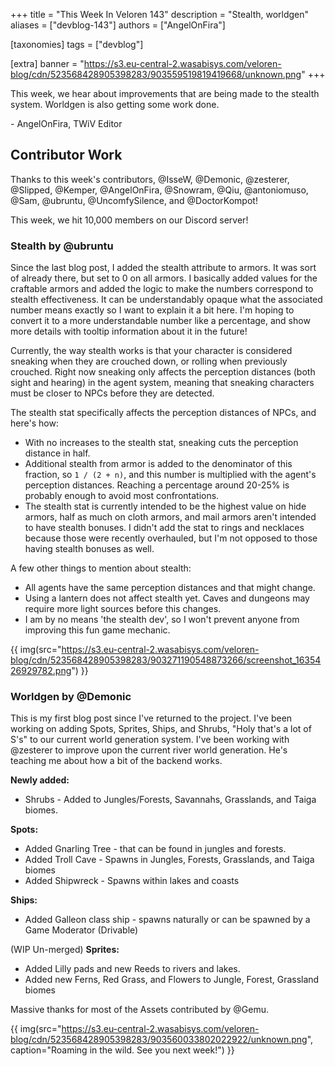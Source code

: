 +++
title = "This Week In Veloren 143"
description = "Stealth, worldgen"
aliases = ["devblog-143"]
authors = ["AngelOnFira"]

[taxonomies]
tags = ["devblog"]

[extra]
banner = "https://s3.eu-central-2.wasabisys.com/veloren-blog/cdn/523568428905398283/903559519819419668/unknown.png"
+++

This week, we hear about improvements that are being made to the stealth system.
Worldgen is also getting some work done.

\- AngelOnFira, TWiV Editor

## Contributor Work

Thanks to this week's contributors, @IsseW, @Demonic, @zesterer, @Slipped,
@Kemper, @AngelOnFira, @Snowram, @Qiu, @antoniomuso, @Sam, @ubruntu,
@UncomfySilence, and @DoctorKompot!

This week, we hit 10,000 members on our Discord server!

### Stealth by @ubruntu

Since the last blog post, I added the stealth attribute to armors. It was sort
of already there, but set to 0 on all armors. I basically added values for the
craftable armors and added the logic to make the numbers correspond to stealth
effectiveness. It can be understandably opaque what the associated number means
exactly so I want to explain it a bit here. I'm hoping to convert it to a more
understandable number like a percentage, and show more details with tooltip
information about it in the future!

Currently, the way stealth works is that your character is considered sneaking
when they are crouched down, or rolling when previously crouched. Right now
sneaking only affects the perception distances (both sight and hearing) in the
agent system, meaning that sneaking characters must be closer to NPCs before
they are detected.

The stealth stat specifically affects the perception distances of NPCs, and
here's how:

- With no increases to the stealth stat, sneaking cuts the perception distance
  in half.
- Additional stealth from armor is added to the denominator of this fraction, so
  `1 / (2 + n)`, and this number is multiplied with the agent's perception
  distances. Reaching a percentage around 20-25% is probably enough to avoid
  most confrontations.
- The stealth stat is currently intended to be the highest value on hide armors,
  half as much on cloth armors, and mail armors aren't intended to have stealth
  bonuses. I didn't add the stat to rings and necklaces because those were
  recently overhauled, but I'm not opposed to those having stealth bonuses as
  well.

A few other things to mention about stealth:

- All agents have the same perception distances and that might change.
- Using a lantern does not affect stealth yet. Caves and dungeons may require
  more light sources before this changes.
- I am by no means 'the stealth dev', so I won't prevent anyone from improving
  this fun game mechanic.

{{
  img(src="https://s3.eu-central-2.wasabisys.com/veloren-blog/cdn/523568428905398283/903271190548873266/screenshot_1635426929782.png")
}}

### Worldgen by @Demonic

This is my first blog post since I've returned to the project. I've been working
on adding Spots, Sprites, Ships, and Shrubs, "Holy that's a lot of S's" to our
current world generation system. I've been working with @zesterer to improve
upon the current river world generation. He's teaching me about how a bit of the
backend works.

**Newly added:**

- Shrubs - Added to Jungles/Forests, Savannahs, Grasslands, and Taiga biomes.

**Spots:**

- Added Gnarling Tree - that can be found in jungles and forests.
- Added Troll Cave - Spawns in Jungles, Forests, Grasslands, and Taiga biomes
- Added Shipwreck - Spawns within lakes and coasts

**Ships:**

- Added Galleon class ship - spawns naturally or can be spawned by a Game
  Moderator (Drivable)

(WIP Un-merged) **Sprites:**

- Added Lilly pads and new Reeds to rivers and lakes.
- Added new Ferns, Red Grass, and Flowers to Jungle, Forest, Grassland biomes

Massive thanks for most of the Assets contributed by @Gemu.

{{
  img(src="https://s3.eu-central-2.wasabisys.com/veloren-blog/cdn/523568428905398283/903560033802022922/unknown.png",
  caption="Roaming in the wild. See you next week!")
}}
